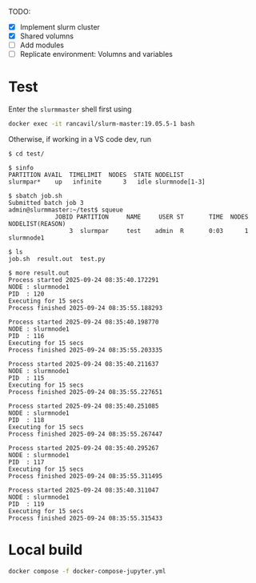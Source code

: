 TODO:

- [X] Implement slurm cluster
- [X] Shared volumns
- [ ] Add modules
- [ ] Replicate environment: Volumns and variables

# Test

Enter the `slurmmaster` shell first using

```bash
docker exec -it rancavil/slurm-master:19.05.5-1 bash
```

Otherwise, if working in a VS code dev, run

```console
$ cd test/

$ sinfo
PARTITION AVAIL  TIMELIMIT  NODES  STATE NODELIST
slurmpar*    up   infinite      3   idle slurmnode[1-3]

$ sbatch job.sh
Submitted batch job 3
admin@slurmmaster:~/test$ squeue 
             JOBID PARTITION     NAME     USER ST       TIME  NODES NODELIST(REASON)
                 3  slurmpar     test    admin  R       0:03      1 slurmnode1

$ ls
job.sh  result.out  test.py

$ more result.out
Process started 2025-09-24 08:35:40.172291
NODE : slurmnode1
PID  : 120
Executing for 15 secs
Process finished 2025-09-24 08:35:55.188293

Process started 2025-09-24 08:35:40.198770
NODE : slurmnode1
PID  : 116
Executing for 15 secs
Process finished 2025-09-24 08:35:55.203335

Process started 2025-09-24 08:35:40.211637
NODE : slurmnode1
PID  : 115
Executing for 15 secs
Process finished 2025-09-24 08:35:55.227651

Process started 2025-09-24 08:35:40.251085
NODE : slurmnode1
PID  : 118
Executing for 15 secs
Process finished 2025-09-24 08:35:55.267447

Process started 2025-09-24 08:35:40.295267
NODE : slurmnode1
PID  : 117
Executing for 15 secs
Process finished 2025-09-24 08:35:55.311495

Process started 2025-09-24 08:35:40.311047
NODE : slurmnode1
PID  : 119
Executing for 15 secs
Process finished 2025-09-24 08:35:55.315433
```

# Local build

```bash
docker compose -f docker-compose-jupyter.yml
```